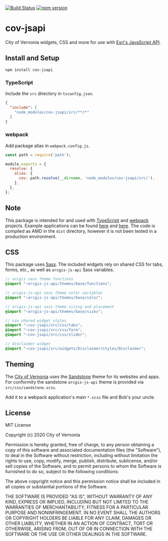 [![Build Status](https://travis-ci.com/CityOfVernonia/cov-jsapi.svg?branch=master)](https://travis-ci.com/CityOfVernonia/cov-jsapi) [![npm version](https://badge.fury.io/js/cov-jsapi.svg)](https://badge.fury.io/js/cov-jsapi)

# cov-jsapi

City of Vernonia widgets, CSS and more for use with [Esri's JavaScript API](https://developers.arcgis.com/javascript/).

## Install and Setup

```shell
npm install cov-jsapi
```

### TypeScript

Include the `src` directory in `tsconfig.json`.

```json
{
  "include": [
    "node_modules/cov-jsapi/src/**/*"
  ]
}
```

### webpack

Add package alias in `webpack.config.js`.

```javascript
const path = require('path');

module.exports = {
  resolve: {
    alias: {
      cov: path.resolve(__dirname, 'node_modules/cov-jsapi/src/'),
    },
  },
};
```

## Note

This package is intended for and used with [TypeScript](https://www.typescriptlang.org/) and [webpack](https://webpack.js.org/) projects. Example applications can be found [here](https://github.com/Esri/arcgis-js-cli) and [here](https://github.com/Esri/jsapi-resources). The code is compiled as AMD in the `dist` directory, however it is not been tested in a production environment.

## CSS

This package uses [Sass](https://sass-lang.com/). The included widgets rely on shared CSS for tabs, forms, etc., as well as `arcgis-js-api` Sass variables.

```scss
// arcgis sass theme functions
@import "~arcgis-js-api/themes/base/functions";

// arcgis-js-api sass theme color variables
@import "~arcgis-js-api/themes/base/color";

// arcgis-js-api sass theme sizing and placement
@import "~arcgis-js-api/themes/base/sizes";

// cov shared widget styles
@import "~cov-jsapi/src/css/tabs";
@import "~cov-jsapi/src/css/form";
@import "~cov-jsapi/src/css/slider";

// disclaimer widget
@import "~cov-jsapi/src/widgets/Disclaimer/styles/Disclaimer";
```

## Theming

The [City of Vernonia](https://www.vernonia-or.gov/) uses the [Sandstone](https://bootswatch.com/sandstone/) theme for its websites and apps. For conformity the sandstone `arcgis-js-api` theme is provided via `src/css/sandstone.scss`.

Add it to a webpack application's main `*.scss` file and Bob's your uncle.

## License

MIT License

Copyright (c) 2020 City of Vernonia

Permission is hereby granted, free of charge, to any person obtaining a copy
of this software and associated documentation files (the "Software"), to deal
in the Software without restriction, including without limitation the rights
to use, copy, modify, merge, publish, distribute, sublicense, and/or sell
copies of the Software, and to permit persons to whom the Software is
furnished to do so, subject to the following conditions:

The above copyright notice and this permission notice shall be included in all
copies or substantial portions of the Software.

THE SOFTWARE IS PROVIDED "AS IS", WITHOUT WARRANTY OF ANY KIND, EXPRESS OR
IMPLIED, INCLUDING BUT NOT LIMITED TO THE WARRANTIES OF MERCHANTABILITY,
FITNESS FOR A PARTICULAR PURPOSE AND NONINFRINGEMENT. IN NO EVENT SHALL THE
AUTHORS OR COPYRIGHT HOLDERS BE LIABLE FOR ANY CLAIM, DAMAGES OR OTHER
LIABILITY, WHETHER IN AN ACTION OF CONTRACT, TORT OR OTHERWISE, ARISING FROM,
OUT OF OR IN CONNECTION WITH THE SOFTWARE OR THE USE OR OTHER DEALINGS IN THE
SOFTWARE.
